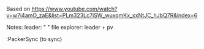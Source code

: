 Based on https://www.youtube.com/watch?v=w7i4amO_zaE&list=PLm323Lc7iSW_wuxqmKx_xxNtJC_hJbQ7R&index=6

Notes: 
leader: " "
file explorer: leader + pv

:PackerSync (to sync)

